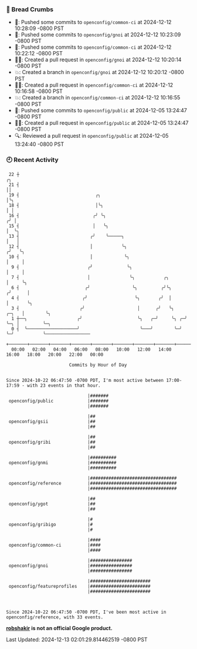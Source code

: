 ### 🍞 Bread Crumbs

 * 🚢: Pushed some commits to `openconfig/common-ci` at 2024-12-12 10:28:09 -0800 PST
 * 🚢: Pushed some commits to `openconfig/gnoi` at 2024-12-12 10:23:09 -0800 PST
 * 🚢: Pushed some commits to `openconfig/common-ci` at 2024-12-12 10:22:12 -0800 PST
 * ✍🏼: Created a pull request in `openconfig/gnoi` at 2024-12-12 10:20:14 -0800 PST
 * 💥: Created a branch in `openconfig/gnoi` at 2024-12-12 10:20:12 -0800 PST
 * ✍🏼: Created a pull request in `openconfig/common-ci` at 2024-12-12 10:16:58 -0800 PST
 * 💥: Created a branch in `openconfig/common-ci` at 2024-12-12 10:16:55 -0800 PST
 * 🚢: Pushed some commits to `openconfig/public` at 2024-12-05 13:24:47 -0800 PST
 * ✍🏼: Created a pull request in `openconfig/public` at 2024-12-05 13:24:47 -0800 PST
 * 🔍: Reviewed a pull request in  `openconfig/public` at 2024-12-05 13:24:40 -0800 PST

### 🕘 Recent Activity
```
 22 ┼                                                                        ╭╮
 21 ┤                                                                        ││
 19 ┤                             ╭╮                                         │╰╮
 18 ┤                             │╰╮                                        │ │
 16 ┤                            ╭╯ ╰╮                                      ╭╯ │
 15 ┤                            │   ╰╮                                     │  ╰╮
 13 ┤                           ╭╯    ╰─────╮                               │   │
 12 ┤                           │           ╰╮                             ╭╯   ╰╮
 10 ┤                           │            ╰╮                            │     │
  9 ┤                          ╭╯             ╰╮                           │     │
  7 ┤                          │               ╰╮           ╭╮             │     ╰╮
  6 ┤                         ╭╯                ╰╮         ╭╯╰╮           ╭╯      │
  4 ┤                        ╭╯                  ╰╮       ╭╯  │           │       ╰╮
  3 ┤                       ╭╯                    │      ╭╯   ╰╮    ╭─╮   │        ╰╮
  1 ┼──╮                   ╭╯                     ╰╮   ╭─╯     ╰╮ ╭─╯ ╰─╮ │         ╰─╮
  0 ┤  ╰───────────────────╯                       ╰───╯        ╰─╯     ╰─╯           ╰─────────────────
    +───────+───────+───────+───────+───────+───────+───────+───────+───────+───────+───────+───────+────
  00:00   02:00   04:00   06:00   08:00   10:00   12:00   14:00   16:00   18:00   20:00   22:00   00:00   

						Commits by Hour of Day


Since 2024-10-22 06:47:50 -0700 PDT, I'm most active between 17:00-17:59 - with 23 events in that hour.

```



```
                               |#######
 openconfig/public             |#######
                               |#######

                               |##
 openconfig/gsii               |##
                               |##

                               |##
 openconfig/gribi              |##
                               |##

                               |##########
 openconfig/gnmi               |##########
                               |##########

                               |#################################
 openconfig/reference          |#################################
                               |#################################

                               |##
 openconfig/ygot               |##
                               |##

                               |#
 openconfig/gribigo            |#
                               |#

                               |####
 openconfig/common-ci          |####
                               |####

                               |################
 openconfig/gnoi               |################
                               |################

                               |#######################
 openconfig/featureprofiles    |#######################
                               |#######################



Since 2024-10-22 06:47:50 -0700 PDT, I've been most active in openconfig/reference, with 33 events.

```
**[robshakir](mailto:robjs@google.com) is not an official Google product.**  


Last Updated: 2024-12-13 02:01:29.814462519 -0800 PST
